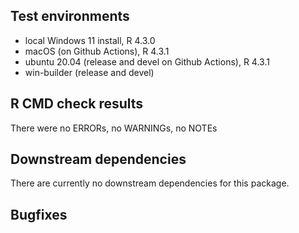 ## Test environments
* local Windows 11 install, R 4.3.0
* macOS (on Github Actions), R 4.3.1
* ubuntu 20.04 (release and devel on Github Actions), R 4.3.1
* win-builder (release and devel)


## R CMD check results
There were no ERRORs, no WARNINGs, no NOTEs


## Downstream dependencies
There are currently no downstream dependencies for this package.

## Bugfixes

